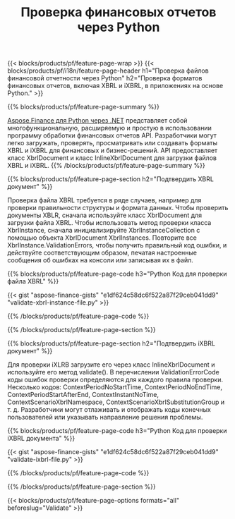 ﻿---
title: Проверка финансовых отчетов через Python
url: /ru/python-net/validate/
description:  Код Python для проверки финансовых отчетов в файлах XBRL и iXBRL через библиотеку Python.
---
{{< blocks/products/pf/feature-page-wrap >}}
{{< blocks/products/pf/i18n/feature-page-header h1="Проверка файлов финансовой отчетности через Python" h2="Проверка форматов финансовых отчетов, включая XBRL и iXBRL, в приложениях на основе Python." >}}

{{% blocks/products/pf/feature-page-summary %}}

[Aspose.Finance для Python через .NET](https://products.aspose.com/finance/python-net/) представляет собой многофункциональную, расширяемую и простую в использовании программу обработки финансовых отчетов API. Разработчики могут легко загружать, проверять, просматривать или создавать форматы XBRL и iXBRL для финансовых и бизнес-решений. API предоставляет класс XbrlDocument и класс InlineXbrlDocument для загрузки файлов XBRL и iXBRL.
{{% /blocks/products/pf/feature-page-summary %}}

{{% blocks/products/pf/feature-page-section h2="Подтвердить XBRL документ" %}}

Проверка файла XBRL требуется в ряде случаев, например для проверки правильности структуры и формата данных. Чтобы проверить документы XBLR, сначала используйте класс XbrlDocument для загрузки файла XBRL. Чтобы использовать метод проверки класса XbrlInstance, сначала инициализируйте XbrlInstanceCollection с помощью объекта XbrlDocument XbrlInstances. Повторите все XbrlInstance.ValidationErrors, чтобы получить правильный код ошибки, и действуйте соответствующим образом, печатая настроенные сообщения об ошибках на консоли или записывая их в файл.

{{% blocks/products/pf/feature-page-code h3="Python Код для проверки файла XBRL" %}}

{{< gist "aspose-finance-gists" "e1df624c58dc6f522a87f29ceb041dd9" "validate-xbrl-instance-file.py" >}} 

{{% /blocks/products/pf/feature-page-code %}}

{{% /blocks/products/pf/feature-page-section %}}

{{% blocks/products/pf/feature-page-section h2="Подтвердить iXBRL документ" %}}

Для проверки iXLRB загрузите его через класс InlineXbrlDocument и используйте его метод validate(). В перечислении ValidationErrorCode коды ошибок проверки определяются для каждого правила проверки. Несколько кодов: ContextPeriodNoStartTime, ContextPeriodNoEndTime, ContextPeriodStartAfterEnd, ContextInstantNoTime, ContextScenarioXbrlNamespace, ContextScenarioXbrlSubstitutionGroup и т. д. Разработчики могут отлаживать и отображать коды конечных пользователей или указывать направление решения проблемы.

{{% blocks/products/pf/feature-page-code h3="Python Код для проверки iXBRL документа" %}}

{{< gist "aspose-finance-gists" "e1df624c58dc6f522a87f29ceb041dd9" "validate-ixbrl-file.py" >}}

{{% /blocks/products/pf/feature-page-code %}}

{{% /blocks/products/pf/feature-page-section %}}

{{< blocks/products/pf/feature-page-options formats="all" beforeslug="Validate" >}}